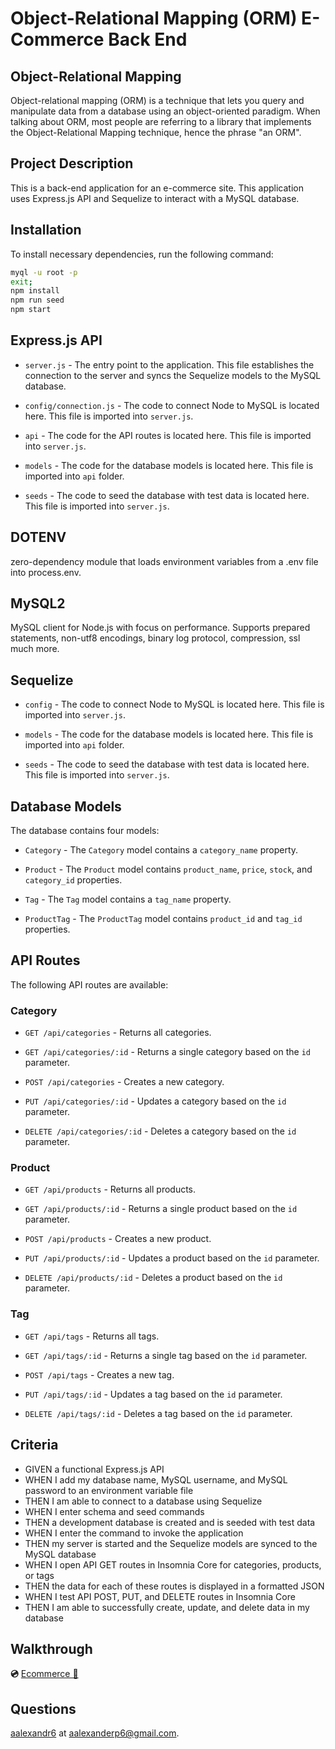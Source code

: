 # Object-Relational Mapping (ORM) E-Commerce Back End

## Object-Relational Mapping

Object-relational mapping (ORM) is a technique that lets you query and manipulate data from a database using an object-oriented paradigm. When talking about ORM, most people are referring to a library that implements the Object-Relational Mapping technique, hence the phrase "an ORM".

## Project Description

This is a back-end application for an e-commerce site. This application uses Express.js API and Sequelize to interact with a MySQL database.

## Installation

To install necessary dependencies, run the following command:

```bash
myql -u root -p
exit;
npm install
npm run seed
npm start
```

## Express.js API

- `server.js` - The entry point to the application. This file establishes the connection to the server and syncs the Sequelize models to the MySQL database.

- `config/connection.js` - The code to connect Node to MySQL is located here. This file is imported into `server.js`.

- `api` - The code for the API routes is located here. This file is imported into `server.js`.

- `models` - The code for the database models is located here. This file is imported into `api` folder.

- `seeds` - The code to seed the database with test data is located here. This file is imported into `server.js`.

## DOTENV

zero-dependency module that loads environment variables from a .env file into process.env.

## MySQL2

MySQL client for Node.js with focus on performance. Supports prepared statements, non-utf8 encodings, binary log protocol, compression, ssl much more.

## Sequelize

- `config` - The code to connect Node to MySQL is located here. This file is imported into `server.js`.

- `models` - The code for the database models is located here. This file is imported into `api` folder.

- `seeds` - The code to seed the database with test data is located here. This file is imported into `server.js`.

## Database Models

The database contains four models:

- `Category` - The `Category` model contains a `category_name` property.

- `Product` - The `Product` model contains `product_name`, `price`, `stock`, and `category_id` properties.

- `Tag` - The `Tag` model contains a `tag_name` property.

- `ProductTag` - The `ProductTag` model contains `product_id` and `tag_id` properties.

## API Routes

The following API routes are available:

### Category

- `GET /api/categories` - Returns all categories.

- `GET /api/categories/:id` - Returns a single category based on the `id` parameter.

- `POST /api/categories` - Creates a new category.

- `PUT /api/categories/:id` - Updates a category based on the `id` parameter.

- `DELETE /api/categories/:id` - Deletes a category based on the `id` parameter.

### Product

- `GET /api/products` - Returns all products.

- `GET /api/products/:id` - Returns a single product based on the `id` parameter.

- `POST /api/products` - Creates a new product.

- `PUT /api/products/:id` - Updates a product based on the `id` parameter.

- `DELETE /api/products/:id` - Deletes a product based on the `id` parameter.

### Tag

- `GET /api/tags` - Returns all tags.

- `GET /api/tags/:id` - Returns a single tag based on the `id` parameter.

- `POST /api/tags` - Creates a new tag.

- `PUT /api/tags/:id` - Updates a tag based on the `id` parameter.

- `DELETE /api/tags/:id` - Deletes a tag based on the `id` parameter.

## Criteria

- GIVEN a functional Express.js API
- WHEN I add my database name, MySQL username, and MySQL password to an environment variable file
- THEN I am able to connect to a database using Sequelize
- WHEN I enter schema and seed commands
- THEN a development database is created and is seeded with test data
- WHEN I enter the command to invoke the application
- THEN my server is started and the Sequelize models are synced to the MySQL database
- WHEN I open API GET routes in Insomnia Core for categories, products, or tags
- THEN the data for each of these routes is displayed in a formatted JSON
- WHEN I test API POST, PUT, and DELETE routes in Insomnia Core
- THEN I am able to successfully create, update, and delete data in my database

## Walkthrough

**💿** [Ecommerce 🎥](https://drive.google.com/file/d/1Cx8UgidWp_lemlRgvVr0FQJoc5NqHrO9/view)

## Questions

[aalexandr6](https://github.com/aalexandr6) at aalexanderp6@gmail.com.
